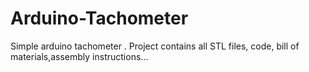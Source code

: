 # Arduino-Tachometer
Simple arduino tachometer . Project contains all STL files, code, bill of materials,assembly instructions...
